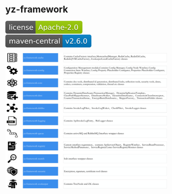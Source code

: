 # yz-framework

![license](https://github.com/leopard5/images-folder/blob/master/license/license_apache2.svg)
![maven](https://github.com/leopard5/images-folder/blob/master/maven/maven.svg)

![framework](https://github.com/leopard5/images-folder/blob/master/framework/framework.png)

